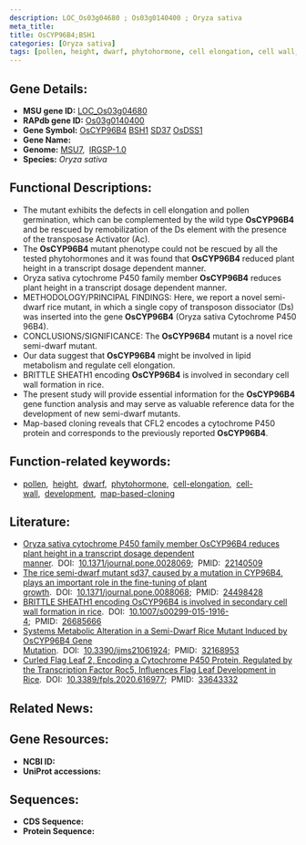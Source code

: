 ```yaml
---
description: LOC_Os03g04680 ; Os03g0140400 ; Oryza sativa
meta_title:
title: OsCYP96B4;BSH1
categories: [Oryza sativa]
tags: [pollen, height, dwarf, phytohormone, cell elongation, cell wall, development, map-based cloning]
---
```


## Gene Details:
- **MSU gene ID:** [LOC_Os03g04680](http://rice.uga.edu/cgi-bin/ORF_infopage.cgi?orf=LOC_Os03g04680)  
- **RAPdb gene ID:** [Os03g0140400](https://rapdb.dna.affrc.go.jp/locus/?name=Os03g0140400)  
- **Gene Symbol:** <u>OsCYP96B4</u>&nbsp;<u>BSH1</u>&nbsp;<u>SD37</u>&nbsp;<u>OsDSS1</u>
- **Gene Name:**
- **Genome:**  [MSU7](http://rice.uga.edu/),&nbsp;&nbsp;[IRGSP-1.0](https://rapdb.dna.affrc.go.jp/download/irgsp1.html)
- **Species:** *Oryza sativa*

## Functional Descriptions:
   - The mutant exhibits the defects in cell elongation and pollen germination, which can be complemented by the wild type **OsCYP96B4** and be rescued by remobilization of the Ds element with the presence of the transposase Activator (Ac).
   - The **OsCYP96B4** mutant phenotype could not be rescued by all the tested phytohormones and it was found that **OsCYP96B4** reduced plant height in a transcript dosage dependent manner.
   - Oryza sativa cytochrome P450 family member **OsCYP96B4** reduces plant height in a transcript dosage dependent manner.
   - METHODOLOGY/PRINCIPAL FINDINGS: Here, we report a novel semi-dwarf rice mutant, in which a single copy of transposon dissociator (Ds) was inserted into the gene **OsCYP96B4** (Oryza sativa Cytochrome P450 96B4).
   - CONCLUSIONS/SIGNIFICANCE: The **OsCYP96B4** mutant is a novel rice semi-dwarf mutant.
   - Our data suggest that **OsCYP96B4** might be involved in lipid metabolism and regulate cell elongation.
   - BRITTLE SHEATH1 encoding **OsCYP96B4** is involved in secondary cell wall formation in rice.
   - The present study will provide essential information for the **OsCYP96B4** gene function analysis and may serve as valuable reference data for the development of new semi-dwarf mutants.
   - Map-based cloning reveals that CFL2 encodes a cytochrome P450 protein and corresponds to the previously reported **OsCYP96B4**.

## Function-related keywords:
   - [pollen](/tags/pollen/),&nbsp;&nbsp;[height](/tags/height/),&nbsp;&nbsp;[dwarf](/tags/dwarf/),&nbsp;&nbsp;[phytohormone](/tags/phytohormone/),&nbsp;&nbsp;[cell-elongation](/tags/cell-elongation/),&nbsp;&nbsp;[cell-wall](/tags/cell-wall/),&nbsp;&nbsp;[development](/tags/development/),&nbsp;&nbsp;[map-based-cloning](/tags/map-based-cloning/)

## Literature:
   - [Oryza sativa cytochrome P450 family member OsCYP96B4 reduces plant height in a transcript dosage dependent manner](https://www.doi.org/10.1371/journal.pone.0028069).&nbsp;&nbsp;DOI:&nbsp;&nbsp;[10.1371/journal.pone.0028069](https://www.doi.org/10.1371/journal.pone.0028069);&nbsp;&nbsp;PMID:&nbsp;&nbsp;[22140509](https://pubmed.ncbi.nlm.nih.gov/22140509/)
   - [The rice semi-dwarf mutant sd37, caused by a mutation in CYP96B4, plays an important role in the fine-tuning of plant growth](https://www.doi.org/10.1371/journal.pone.0088068).&nbsp;&nbsp;DOI:&nbsp;&nbsp;[10.1371/journal.pone.0088068](https://www.doi.org/10.1371/journal.pone.0088068);&nbsp;&nbsp;PMID:&nbsp;&nbsp;[24498428](https://pubmed.ncbi.nlm.nih.gov/24498428/)
   - [BRITTLE SHEATH1 encoding OsCYP96B4 is involved in secondary cell wall formation in rice](https://www.doi.org/10.1007/s00299-015-1916-4).&nbsp;&nbsp;DOI:&nbsp;&nbsp;[10.1007/s00299-015-1916-4](https://www.doi.org/10.1007/s00299-015-1916-4);&nbsp;&nbsp;PMID:&nbsp;&nbsp;[26685666](https://pubmed.ncbi.nlm.nih.gov/26685666/)
   - [Systems Metabolic Alteration in a Semi-Dwarf Rice Mutant Induced by OsCYP96B4 Gene Mutation](https://www.doi.org/10.3390/ijms21061924).&nbsp;&nbsp;DOI:&nbsp;&nbsp;[10.3390/ijms21061924](https://www.doi.org/10.3390/ijms21061924);&nbsp;&nbsp;PMID:&nbsp;&nbsp;[32168953](https://pubmed.ncbi.nlm.nih.gov/32168953/)
   - [Curled Flag Leaf 2, Encoding a Cytochrome P450 Protein, Regulated by the Transcription Factor Roc5, Influences Flag Leaf Development in Rice](https://www.doi.org/10.3389/fpls.2020.616977).&nbsp;&nbsp;DOI:&nbsp;&nbsp;[10.3389/fpls.2020.616977](https://www.doi.org/10.3389/fpls.2020.616977);&nbsp;&nbsp;PMID:&nbsp;&nbsp;[33643332](https://pubmed.ncbi.nlm.nih.gov/33643332/)

## Related News:

## Gene Resources:
- **NCBI ID:**  []()
- **UniProt accessions:** [](https://www.uniprot.org/uniprotkb//entry)

## Sequences:
- **CDS Sequence:**
- **Protein Sequence:**
